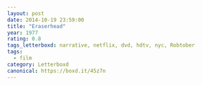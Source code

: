 ```yaml
---
layout: post 
date: 2014-10-19 23:59:00
title: "Eraserhead"
year: 1977
rating: 0.8
tags_letterboxd: narrative, netflix, dvd, hdtv, nyc, Robtober
tags:
  - film
category: Letterboxd
canonical: https://boxd.it/45z7n
---
```

